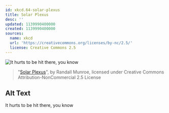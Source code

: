 ```yaml
---
id: xkcd.64-solar-plexus
title: Solar Plexus
desc: ''
updated: 1139990400000
created: 1139990400000
sources:
  name: xkcd
  url: 'https://creativecommons.org/licenses/by-nc/2.5/'
  license: Creative Commons 2.5
---
```

![It hurts to be hit there, you know](https://imgs.xkcd.com/comics/solar_plexus.jpg)
> "[Solar Plexus](https://xkcd.com/64/)", by Randall Munroe, licensed under Creative Commons Attribution-NonCommercial 2.5 License

## Alt Text
It hurts to be hit there, you know
